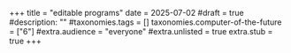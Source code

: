 +++
title = "editable programs"
date = 2025-07-02
#draft = true
#description: ""
#taxonomies.tags = []
taxonomies.computer-of-the-future = ["6"]
#extra.audience = "everyone"
#extra.unlisted = true
extra.stub = true
+++

